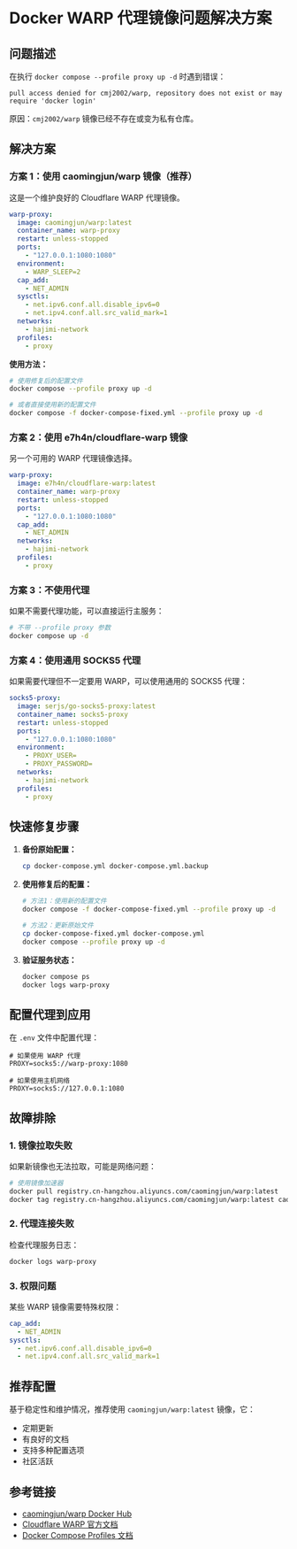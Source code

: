 # Docker WARP 代理镜像问题解决方案

## 问题描述

在执行 `docker compose --profile proxy up -d` 时遇到错误：
```
pull access denied for cmj2002/warp, repository does not exist or may require 'docker login'
```

原因：`cmj2002/warp` 镜像已经不存在或变为私有仓库。

## 解决方案

### 方案 1：使用 caomingjun/warp 镜像（推荐）

这是一个维护良好的 Cloudflare WARP 代理镜像。

```yaml
warp-proxy:
  image: caomingjun/warp:latest
  container_name: warp-proxy
  restart: unless-stopped
  ports:
    - "127.0.0.1:1080:1080"
  environment:
    - WARP_SLEEP=2
  cap_add:
    - NET_ADMIN
  sysctls:
    - net.ipv6.conf.all.disable_ipv6=0
    - net.ipv4.conf.all.src_valid_mark=1
  networks:
    - hajimi-network
  profiles:
    - proxy
```

**使用方法：**
```bash
# 使用修复后的配置文件
docker compose --profile proxy up -d

# 或者直接使用新的配置文件
docker compose -f docker-compose-fixed.yml --profile proxy up -d
```

### 方案 2：使用 e7h4n/cloudflare-warp 镜像

另一个可用的 WARP 代理镜像选择。

```yaml
warp-proxy:
  image: e7h4n/cloudflare-warp:latest
  container_name: warp-proxy
  restart: unless-stopped
  ports:
    - "127.0.0.1:1080:1080"
  cap_add:
    - NET_ADMIN
  networks:
    - hajimi-network
  profiles:
    - proxy
```

### 方案 3：不使用代理

如果不需要代理功能，可以直接运行主服务：

```bash
# 不带 --profile proxy 参数
docker compose up -d
```

### 方案 4：使用通用 SOCKS5 代理

如果需要代理但不一定要用 WARP，可以使用通用的 SOCKS5 代理：

```yaml
socks5-proxy:
  image: serjs/go-socks5-proxy:latest
  container_name: socks5-proxy
  restart: unless-stopped
  ports:
    - "127.0.0.1:1080:1080"
  environment:
    - PROXY_USER=
    - PROXY_PASSWORD=
  networks:
    - hajimi-network
  profiles:
    - proxy
```

## 快速修复步骤

1. **备份原始配置：**
   ```bash
   cp docker-compose.yml docker-compose.yml.backup
   ```

2. **使用修复后的配置：**
   ```bash
   # 方法1：使用新的配置文件
   docker compose -f docker-compose-fixed.yml --profile proxy up -d
   
   # 方法2：更新原始文件
   cp docker-compose-fixed.yml docker-compose.yml
   docker compose --profile proxy up -d
   ```

3. **验证服务状态：**
   ```bash
   docker compose ps
   docker logs warp-proxy
   ```

## 配置代理到应用

在 `.env` 文件中配置代理：

```env
# 如果使用 WARP 代理
PROXY=socks5://warp-proxy:1080

# 如果使用主机网络
PROXY=socks5://127.0.0.1:1080
```

## 故障排除

### 1. 镜像拉取失败

如果新镜像也无法拉取，可能是网络问题：

```bash
# 使用镜像加速器
docker pull registry.cn-hangzhou.aliyuncs.com/caomingjun/warp:latest
docker tag registry.cn-hangzhou.aliyuncs.com/caomingjun/warp:latest caomingjun/warp:latest
```

### 2. 代理连接失败

检查代理服务日志：
```bash
docker logs warp-proxy
```

### 3. 权限问题

某些 WARP 镜像需要特殊权限：
```yaml
cap_add:
  - NET_ADMIN
sysctls:
  - net.ipv6.conf.all.disable_ipv6=0
  - net.ipv4.conf.all.src_valid_mark=1
```

## 推荐配置

基于稳定性和维护情况，推荐使用 `caomingjun/warp:latest` 镜像，它：
- 定期更新
- 有良好的文档
- 支持多种配置选项
- 社区活跃

## 参考链接

- [caomingjun/warp Docker Hub](https://hub.docker.com/r/caomingjun/warp)
- [Cloudflare WARP 官方文档](https://developers.cloudflare.com/warp-client/)
- [Docker Compose Profiles 文档](https://docs.docker.com/compose/profiles/)